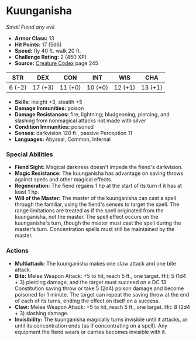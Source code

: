 # Kuunganisha

*Small* *Fiend* *any evil*

- **Armor Class:** 13
- **Hit Points:** 17 (5d6)
- **Speed:** fly 40 ft. walk 20 ft.
- **Challenge Rating:** 2 (450 XP)
- **Source:** [Creature Codex](https://koboldpress.com/kpstore/product/creature-codex-for-5th-edition-dnd) page 245

| STR | DEX | CON | INT | WIS | CHA |
| --- | --- | --- | --- | --- | --- |
| 6 (-2) | 17 (+3) | 11 (+0) | 10 (+0) | 12 (+1) | 13 (+1) |

- **Skills:** insight +3, stealth +5
- **Damage Immunities:** poison
- **Damage Resistances:** fire, lightning; bludgeoning, piercing, and slashing from nonmagical attacks not made with silver
- **Condition Immunities:** poisoned
- **Senses:** darkvision 120 ft., passive Perception 11
- **Languages:** Abyssal, Common, Infernal

### Special Abilities

- **Fiend Sight:** Magical darkness doesn't impede the fiend's darkvision.
- **Magic Resistance:** The kuunganisha has advantage on saving throws against spells and other magical effects.
- **Regeneration:** The fiend regains 1 hp at the start of its turn if it has at least 1 hp.
- **Will of the Master:** The master of the kuunganisha can cast a spell through the familiar, using the fiend's senses to target the spell. The range limitations are treated as if the spell originated from the kuunganisha, not the master. The spell effect occurs on the kuunganisha's turn, though the master must cast the spell during the master's turn. Concentration spells must still be maintained by the master.

### Actions

- **Multiattack:** The kuunganisha makes one claw attack and one bite attack.
- **Bite:** Melee Weapon Attack: +5 to hit, reach 5 ft., one target. Hit: 5 (1d4 + 3) piercing damage, and the target must succeed on a DC 13 Constitution saving throw or take 5 (2d4) poison damage and become poisoned for 1 minute. The target can repeat the saving throw at the end of each of its turns, ending the effect on itself on a success.
- **Claw:** Melee Weapon Attack: +5 to hit, reach 5 ft., one target. Hit: 8 (2d4 + 3) slashing damage.
- **Invisibility:** The kuunganisha magically turns invisible until it attacks, or until its concentration ends (as if concentrating on a spell). Any equipment the fiend wears or carries becomes invisible with it.


